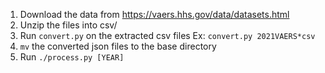 1. Download the data from https://vaers.hhs.gov/data/datasets.html
2. Unzip the files into csv/
3. Run `convert.py` on the extracted csv files
   Ex: `convert.py 2021VAERS*csv`
4. `mv` the converted json files to the base directory
5. Run `./process.py [YEAR]`
